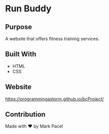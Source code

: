 # Run Buddy

## Purpose
A website that offers fitness training services.

## Built With
* HTML
* CSS

## Website
https://programmingastorm.github.io/bcProject/

## Contribution
Made with ❤ by Mark Pacel
